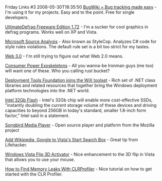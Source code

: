 Friday Links #3
2008-05-30T18:35:50
[BugWiki = Bug tracking made easy](https://www.bugwiki.com/) - I'm using it for my projects. Easy and to the point. Free for single developers.

[UltimateDefrag Freeware Edition 1.72](http://freewaregeeks.com/UltimateDefrag_Free.html) - I'm a sucker for cool graphics in defrag programs. Works well on XP and Vista.

[Microsoft Source Analysis](http://blogs.msdn.com/msbuild/archive/2008/05/23/microsoft-source-analysis-releases-to-web.aspx) - Also known as StyleCop. Analyzes C# code for style rules violations. The default rule set is a bit too strict for my tastes.

[Web 3.0](http://en.wikipedia.org/wiki/Web_3.0) - I'm still trying to figure out what Web 2.0 means.

[Consumer Power Exoskeletons](http://www.botjunkie.com/2008/04/17/cyberdyne-building-factory-to-construct-consumer-power-exoskeletons/) - All you wanna-be Ironman guys (me too) will want one of these. Who you calling rust bucket?

[Deployment Tools Foundation joins the WiX toolset](http://robmensching.com/blog/archive/2008/05/16/Deployment-Tools-Foundation-joins-the-WiX-toolset.aspx) - Rich set of .NET class libraries and related resources that together bring the Windows deployment platform technologies into the .NET world.

[Intel 32Gb Flash](http://news.cnet.com/8301-13924_3-9954566-64.html?part=rss&subj=news&tag=2547-1_3-0-5) - Intel's 32Gb chip will enable more cost-effective SSDs, "instantly doubling the current storage volume of these devices and driving capacities to beyond 256GB in today's standard, smaller 1.8-inch form factor," Intel said in a statement.

[Songbird Media Player](http://getsongbird.com/) - Open source player and platform from the Mozilla project

[Add Wikipedia, Google to Vista's Start Search Box](http://lifehacker.com/393902/add-wikipedia-google-to-vistas-start-search-box) - Great tip from Lifehacker.

[Windows Vista Flip 3D Activator](http://www.notj.net/flip3d/index.html) - Nice enhancement to the 3D flip in Vista that allows you to use your mouse.

[How to Find Memory Leaks With CLRProfiler](http://www.dev102.com/2008/05/30/how-to-find-memory-leaks-with-clrprofiler/%20%20%20%20%20%20%20%20%20%20%20%20%20%20http://www.dev102.com/2008/05/30/how-to-find-memory-leaks-with-clrprofiler/) - Nice tutorial on how to get started with the CLR Profiler.
